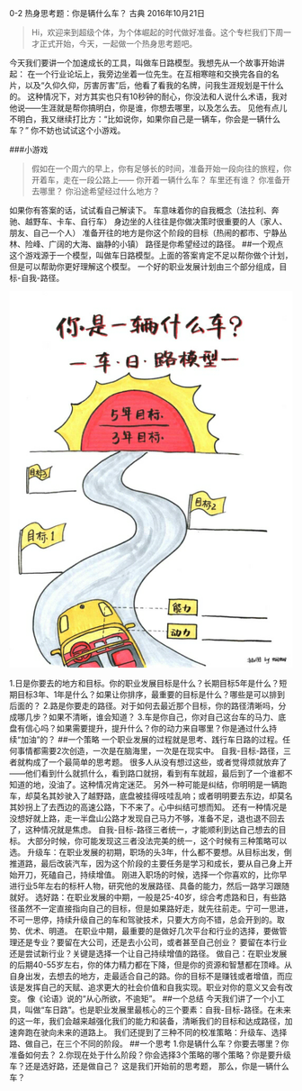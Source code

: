 0-2 热身思考题：你是辆什么车？
古典 2016年10月21日

>Hi，欢迎来到超级个体，为个体崛起的时代做好准备。这个专栏我们下周一才正式开始，今天，一起做一个热身思考题吧。

今天我们要讲一个加速成长的工具，叫做车日路模型。我想先从一个故事开始讲起：
在一个行业论坛上，我旁边坐着一位先生。在互相寒暄和交换完各自的名片，以及“久仰久仰，厉害厉害”后，他看了看我的名牌，问我生涯规划是干什么的。
这种情况下，对方其实也只有10秒钟的耐心，你没法和人说什么术语，我对他说——生涯就是帮你搞明白，你是谁，你想去哪里，以及怎么去。
见他有点儿不明白，我又继续打比方：“比如说你，如果你自己是一辆车，你会是一辆什么车？”
你不妨也试试这个小游戏。

###小游戏
>假如在一个周六的早上，你有足够长的时间，准备开始一段向往的旅程，你开着车，走在一段公路上——
你开着一辆什么车？
车里还有谁？
你准备开去哪里？
你沿途希望经过什么地方？

如果你有答案的话，试试看自己解读下。
车意味着你的自我概念（法拉利、奔驰、越野车、卡车、自行车）
身边坐的人往往是你做决策时很重要的人（家人、朋友、自己一个人）
准备开往的地方是你这个阶段的目标（热闹的都市、宁静丛林、险峰、广阔的大海、幽静的小镇）
路径是你希望经过的路径。
##一个观点
这个游戏源于一个模型，叫做车日路模型。上面的答案肯定不足以帮你做个计划，但是可以帮助你更好理解这个模型。
一个好的职业发展计划由三个部分组成，目标-自我-路径。

![](./_image/WechatIMG9.png)

1.日是你要去的地方和目标。你的职业发展目标是什么？长期目标5年是什么？短期目标3年、1年是什么？如果让你排序，最重要的目标是什么？哪些是可以排到后面的？
2.路是你要走的路径。对于如何去最近那个目标，你的路径清晰吗，分成哪几步？如果不清晰，谁会知道？
3.车是你自己，你对自己这台车的马力、底盘有信心吗？如果需要提升，提升什么？你的动力来自哪里？你是通过什么持续“加油”的？
##一个策略
一个职业发展的过程就是思考、践行车日路的过程。任何事情都需要2次创造，一次是在脑海里，一次是在现实中。
自我-目标-路径，三者就构成了一个最简单的思考题。
很多人从没有想过这些，或者觉得烦就放弃了——他们看到什么就抓什么，看到路口就拐，看到有车就超，最后到了一个谁都不知道的地，没油了。这种情况肯定迷茫。
另外一种可能是纠结，你明明是一辆跑车，却莫名其妙驶入了越野路，底盘被挂得吱哇乱响；或者明明要去东边，却莫名其妙拐上了去西边的高速公路，下不来了。心中纠结可想而知。
还有一种情况是没想好就上路，走一半盘山公路才发现自己马力不够，准备不足，退也退不回去了，这种情况就是焦虑。
自我-目标-路径三者统一，才能顺利到达自己想去的目标。
大部分时候，你可能发现这三者没法完美的统一，这个时候有三种策略可以选。
升级车：在职业发展的初期，职场的头3年，什么都不要想。从目标出发，倒推道路，最后改装汽车，因为这个阶段的主要任务是学习和成长，要从自己身上开始开刀，死磕自己，持续增值。
刚进入职场的时候，选择一个你喜欢的，比你早进行业5年左右的标杆人物，研究他的发展路径、具备的能力，然后一路学习跟随就好。
选好路：在职业发展的中期，一般是25-40岁，综合考虑路和日，有些路径虽然不一定直接指向自己的目标，但是如果路好走，就先往前走。宁可一思进，不可一思停，持续升级自己的车和驾驶技术，只要大方向不错，总会开到的。取势、优术、明道。
在职业中期，最重要的是做好几次平台和行业的选择，要做管理还是专业？要留在大公司，还是去小公司，或者甚至自己创业？ 要留在本行业还是尝试新行业？关键是选择一个让自己持续增值的路径。
做自己：在职业发展的后期40-55岁左右，你的体力精力都在下降，但是你的资源和智慧都在顶峰。从自身出发，去想去的地方，走最适合自己的路。你的目标不是赚钱或者增值，而应该是发挥自己的天赋、追求更大的社会价值和自我实现。职业对你的意义又会有改变。
像《论语》说的“从心所欲，不逾矩”。
##一个总结
今天我们讲了一个小工具，叫做“车日路”。也是职业发展里最核心的三个要素：自我-目标-路径。在未来的这一年，我们会越来越强化我们的能力和装备，清晰我们的目标和达成路径，加速奔跑在驶向未来的道路上。
我们还提到了三种不同的校准策略：升级车、选择路、做自己，在三个不同的阶段。
##一个思考
1.你是辆什么车？你要去哪里？你准备如何去？
2.你现在处于什么阶段？你会选择3个策略的哪个策略？你是要升级车？还是选好路，还是做自己？
这是我们开始前的思考题，
那么，你是一辆什么车？